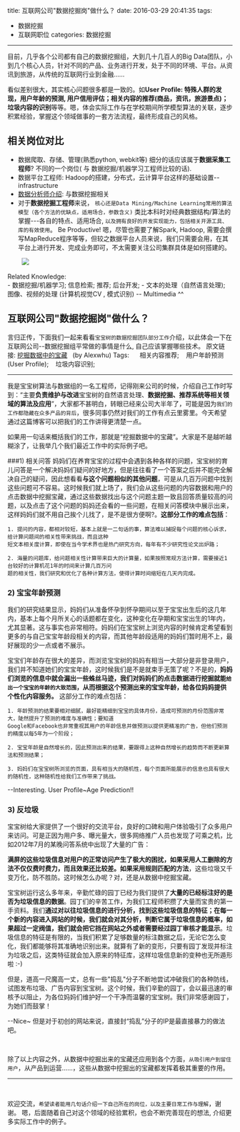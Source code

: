 title: 互联网公司"数据挖掘岗"做什么？
date: 2016-03-29 20:41:35
tags: 
- 数据挖掘
- 互联网职位
categories: 数据挖掘
---
目前，几乎各个公司都有自己的数据挖掘组，大到几十几百人的Big Data团队，小到几个核心人员，针对不同的产品、业务进行开发，处于不同的环境、平台。从资讯到旅游，从传统的互联网行业到金融…… 

看似差别很大，其实核心问题很多都是一致的。如**User Profile: 特殊人群的发现，用户年龄的预测, 用户信用评估；相关内容的推荐(商品，资讯，旅游景点)；垃圾内容的识别**等等。嗯，体会实际工作与在学校期间所学模型算法的关联，逐步积累经验，掌握这个领域做事的一套方法流程，最终形成自己的风格。
<!--more-->

相关岗位对比
------------------------
   - 数据爬取、存储、管理(熟悉python, webkit等) 细分的话应该属于**数据采集工程师**? 不同的一个岗位( 与 数据挖掘/机器学习工程师比较的话).
   - 数据平台工程师:  Hadoop的搭建，分布式，云计算平台这样的基础设置--infrastructure
   - [数据分析师介绍](http://home.babytree.com/223808/journal/show/2585253): 与数据挖掘相关
   - 对于**数据挖掘工程师**来说，  `核心还是Data Mining/Machine Learning常用的算法模型（各个方法的优缺点，适用场合，参数含义)`
    类比本科时对经典数据结构/算法的掌握---各自的特点、适用场合, `以及拥有良好的开发实现能力，包括相关开源工具、库的有效使用`。 Be Productive!  嗯，尽管也需要了解Spark, Hadoop, 需要会撰写MapReduce程序等等，但较之数据平台人员来说，我们只需要会用，在其平台上进行开发、完成业务即可，不太需要关注公司集群具体是如何搭建的。

 &nbsp;&nbsp; &nbsp;&nbsp; &nbsp;&nbsp;![](http://7xjbmr.com1.z0.glb.clouddn.com/DM-Group-Strcture.png?imageView2/2/w/800/q/75)

Related Knowledge:  
	- 数据挖掘/机器学习; 信息检索; 推荐; 后台开发; 
    - 文本的处理（自然语言处理); 图像、视频的处理 (计算机视觉CV , 模式识别) -- Multimedia ^^

互联网公司"数据挖掘岗"做什么？
------------------------
言归正传，下面我们一起来看看`宝宝树的数据挖掘团队部分工作`介绍，以此体会一下在互联网公司--数据挖掘组平常做的事情是什么, 自己应该掌握哪些技术。
原文链接:  [挖掘数据中的宝藏](http://home.babytree.com/223808/journal/show/11646204)  &nbsp;&nbsp;(by Alexwhu)
Tags: &nbsp;&nbsp;&nbsp;&nbsp; 相关内容推荐; &nbsp;&nbsp; 用户年龄预测(User Profile); &nbsp;&nbsp; 垃圾内容识别;

****


我是宝宝树算法与数据组的一名工程师，记得刚来公司的时候，介绍自己工作时写到：“主要**负责维护与改进**宝宝树的自然语言处理、**数据挖掘、推荐系统等相关领域的算法及应用**”，大家都不甚明白，转眼已经来公司大半年了，可能是因为`我们的工作都隐藏在众多产品的背后`，很多同事仍然对我们的工作有点云里雾里。今天希望通过这篇博客可以把我们的工作讲得更清楚一点。

如果用一句话来概括我们的工作，那就是“挖掘数据中的宝藏”。大家是不是越听越糊涂了，让我举几个我们最近工作中的实际例子吧。

###1) 相关问答
妈妈们在养育宝宝的过程中会遇到各种各样的问题，宝宝树的育儿问答是一个解决妈妈们疑问的好地方，但是往往看了一个答案之后并不能完全解决自己的疑问，因此想看看**与这个问题相似的其他问题**，可是从几百万问题中找到这些问题可不容易。这时候我们就上场了，我们会从这些问题的内容数据和用户的点击数据中挖掘宝藏，通过这些数据找出与这个问题主题一致且回答质量较高的问题，以及点击了这个问题的妈妈还会看的一些问题，在相关问答模块中展示出来，这样妈妈们就不用自己挨个儿找了，是不是很方便啊?。**这部分工作的难点包括**：

	1. 提问的内容，都相对较短，基本上就是一二句话的事，算法难以捕捉每个问题的核心诉求，给计算问题间的相关性带来挑战，而且这种
	短文本相关度计算，即使在当今学术界也是热门研究方向，每年有不少研究性论文出炉路；

	2. 海量的问题库，给问题相关性计算带来巨大的计算量，如果按照常规方法计算，需要接近1台较好的计算机花1年的时间来计算几百万问
	题的相关性，我们研究和优化了各种计算方法，使得计算时间缩短在几天内完成。


### 2) 宝宝年龄预测
我们的研究结果显示，妈妈们从准备怀孕到怀孕期间以至于宝宝出生后的这几年内，基本上每个月所关心的话题都在变化，这种变化在孕期和宝宝出生的1年内，尤其显著。这与事实也非常相符。妈妈们在宝宝树上浏览内容的时候肯定希望看到更多的与自己宝宝年龄段相关的内容，而其他年龄段适用的妈妈们暂时用不上，最好展现的少一点或者不展示。

宝宝们年龄存在很大的差异，而浏览宝宝树的妈妈有相当一大部分是非登录用户，我们并不知道她们的宝宝年龄，这时候我们是不是就束手无策了呢？不是的，**妈妈们浏览的信息中就会漏出一些蛛丝马迹，我们对妈妈们的点击数据进行挖掘就能`给出一个宝宝的年龄的大致范围`，从而根据这个预测出来的宝宝年龄，给各位妈妈提供个性化内容服务。** 这部分工作的难点包括：

	1. 年龄预测的结果要相对细腻，最好能精细到宝宝的具体月份，造成可预测的月份范围非常大，陡然提升了预测的难度与准确性；要知道
	Google和Facebook也非常重视其用户的年龄信息并做预测以提供更精准的广告，但他们预测的精度以每5年为一个阶段；
	
	2. 宝宝年龄是自然增长的，因此预测出来的结果，要跟得上这种自然增长的趋势而不断更新算法和预测结果； 

	3. 妈妈们在宝宝树所浏览的页面，具有相当大的随机性，每个页面所能展示的信息也具有很大的随机性，这种随机性给我们工作带来了挑战。
--Interesting. User Profile~Age Prediction!!

### 3) 反垃圾
宝宝树给大家提供了一个很好的交流平台，良好的口碑和用户体验吸引了众多用户来访问。可是正因为用户多、曝光量大，很多网络推广人员也发现了可乘之机，比如2012年7月的某晚问答系统中出现了大量的广告：

**满屏的这些垃圾信息对用户的正常访问产生了极大的困扰，如果采用人工删除的方法不仅仅费时费力，而且效果还比较差。如果采用规则匹配的方法**，这些垃圾又千变万化，防不胜防。这时候怎么办呢？对，还是从数据中挖掘宝藏。

宝宝树运行这么多年来，辛勤忙碌的园丁已经为我们提供了**大量的已经标注好的是否为垃圾信息的数据**。园丁们的辛苦工作，为我们工程师积攒了大量而宝贵的第一手资料。我们**通过对以往垃圾信息的进行分析，找到这些垃圾信息的特征；在每一个新的内容进入网站的时候，我们就会对其分析，判断它属于垃圾信息的概率，如果超过一定阀值，我们就会把它挡在网站之外或者需要经过园丁审核才能显示**。垃圾信息的特征是有限的，当我们积累了足够数量的标注数据之后，无论它怎么变化，我们都能够将其准确地识别出来。就算有了新的变形，只要有园丁发现并标注为垃圾之后，这类特征就会加入原来的特征库，这样垃圾信息新的变种也无所遁形啦 :-)

但是，道高一尺魔高一丈，总有一些"捣乱"分子不断地尝试冲破我们的各种防线，试图发布垃圾、广告内容到宝宝树。这个时候，我们辛勤的园丁，会以最迅速的审核予以阻止，为各位妈妈们维护好一个干净而温馨的宝宝树。我们非常感谢园丁，为她们而鼓掌！
    
--Nice~ 但是对于初创的网站来说，直接封“捣乱”分子的IP是最直接暴力的做法吧。

<br />

除了以上内容之外，从数据中挖掘出来的宝藏还应用到各个方面，`从吸引用户到留住用户`，从产品到运营……，这些从数据中挖掘出的宝藏都发挥着极其重要的作用。

****
<br />

欢迎交流，`希望读者能用几句话介绍一下自己所在的岗位，以及主要日常工作与理解`，谢谢。 嗯，后面随着自己对这个领域的经验累积，也会不断完善现在的想法, 介绍更多实际工作中的例子。
